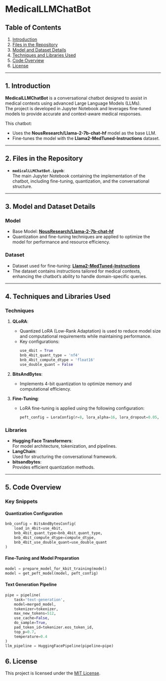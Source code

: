 # MedicalLLMChatBot

## Table of Contents

1. [Introduction](#1-introduction)  
2. [Files in the Repository](#2-files-in-the-repository)  
3. [Model and Dataset Details](#3-model-and-dataset-details)  
4. [Techniques and Libraries Used](#4-techniques-and-libraries-used)  
5. [Code Overview](#5-code-overview)  
6. [License](#6-license)  

---

## 1. Introduction

**MedicalLLMChatBot** is a conversational chatbot designed to assist in medical contexts using advanced Large Language Models (LLMs).  
The project is developed in Jupyter Notebook and leverages fine-tuned models to provide accurate and context-aware medical responses.  

This chatbot:  
- Uses the **NousResearch/Llama-2-7b-chat-hf** model as the base LLM.  
- Fine-tunes the model with the **Llama2-MedTuned-Instructions** dataset.  

---

## 2. Files in the Repository

- **`medicalLLMChatBot.ipynb`**:  
  The main Jupyter Notebook containing the implementation of the chatbot, including fine-tuning, quantization, and the conversational structure.  

---

## 3. Model and Dataset Details

### Model
- Base Model: **[NousResearch/Llama-2-7b-chat-hf](https://huggingface.co/NousResearch/Llama-2-7b-chat-hf)**  
- Quantization and fine-tuning techniques are applied to optimize the model for performance and resource efficiency.  

### Dataset
- Dataset used for fine-tuning: **[Llama2-MedTuned-Instructions](https://huggingface.co/datasets/nlpie/Llama2-MedTuned-Instructions)**  
- The dataset contains instructions tailored for medical contexts, enhancing the chatbot’s ability to handle domain-specific queries.  

---

## 4. Techniques and Libraries Used

### Techniques
1. **QLoRA**:  
   - Quantized LoRA (Low-Rank Adaptation) is used to reduce model size and computational requirements while maintaining performance.  
   - Key configurations:  
     ```python
     use_4bit = True
     bnb_4bit_quant_type = 'nf4'
     bnb_4bit_compute_dtype = 'float16'
     use_double_quant = False
     ```
2. **BitsAndBytes**:  
   - Implements 4-bit quantization to optimize memory and computational efficiency.  

3. **Fine-Tuning**:  
   - LoRA fine-tuning is applied using the following configuration:  
     ```python
     peft_config = LoraConfig(r=8, lora_alpha=16, lora_dropout=0.05, bias='none', task_type='CAUSAL_LM')
     ```

### Libraries
- **Hugging Face Transformers**:  
  For model architecture, tokenization, and pipelines.  
- **LangChain**:  
  Used for structuring the conversational framework.  
- **bitsandbytes**:  
  Provides efficient quantization methods.  

---

## 5. Code Overview

### Key Snippets

#### Quantization Configuration
```python
bnb_config = BitsAndBytesConfig(
    load_in_4bit=use_4bit,
    bnb_4bit_quant_type=bnb_4bit_quant_type,
    bnb_4bit_compute_dtype=compute_dtype,
    bnb_4bit_use_double_quant=use_double_quant
)
```
#### Fine-Tuning and Model Preparation
```python
model = prepare_model_for_kbit_training(model)
model = get_peft_model(model, peft_config)
```
#### Text Generation Pipeline
```python
pipe = pipeline(
    task='text-generation',
    model=merged_model,
    tokenizer=tokenizer,
    max_new_tokens=512,
    use_cache=False,
    do_sample=True,
    pad_token_id=tokenizer.eos_token_id,
    top_p=0.7,
    temperature=0.4
)
llm_pipeline = HuggingFacePipeline(pipeline=pipe)
```
## 6. License
This project is licensed under the [MIT License](LICENSE).
